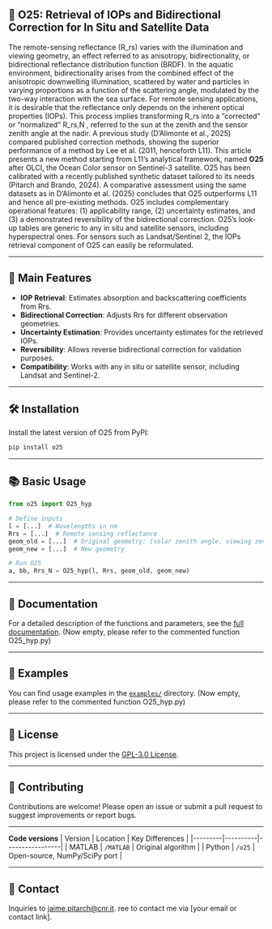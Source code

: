 ## 📆 O25: Retrieval of IOPs and Bidirectional Correction for In Situ and Satellite Data

The remote-sensing reflectance (R_rs) varies with the illumination and viewing geometry, an effect referred to as anisotropy, bidirectionality, or bidirectional reflectance distribution function (BRDF). In the aquatic environment, bidirectionality arises from the combined effect of the anisotropic downwelling illumination, scattered by water and particles in varying proportions as a function of the scattering angle, modulated by the two-way interaction with the sea surface. For remote sensing applications, it is desirable that the reflectance only depends on the inherent optical properties (IOPs). This process implies transforming R_rs into a “corrected” or “normalized” R_rs,N , referred to the sun at the zenith and the sensor zenith angle at the nadir. A previous study (D’Alimonte et al., 2025) compared published correction methods, showing the superior performance of a method by Lee et al. (2011, henceforth L11). This article presents a new method starting from L11’s analytical framework, named **O25** after OLCI, the Ocean Color sensor on Sentinel-3 satellite. O25 has been calibrated with a recently published synthetic dataset tailored to its needs (Pitarch and Brando, 2024). A comparative assessment using the same datasets as in D’Alimonte et al. (2025) concludes that O25 outperforms L11 and hence all pre-existing methods. O25 includes complementary operational features: (1) applicability range, (2) uncertainty estimates, and (3) a demonstrated reversibility of the bidirectional correction. O25’s look-up tables are generic to any in situ and satellite sensors, including hyperspectral ones. For sensors such as Landsat/Sentinel 2, the IOPs retrieval component of O25 can easily be reformulated.

---

## 🚀 Main Features

- **IOP Retrieval**: Estimates absorption and backscattering coefficients from Rrs.
- **Bidirectional Correction**: Adjusts Rrs for different observation geometries.
- **Uncertainty Estimation**: Provides uncertainty estimates for the retrieved IOPs.
- **Reversibility**: Allows reverse bidirectional correction for validation purposes.
- **Compatibility**: Works with any in situ or satellite sensor, including Landsat and Sentinel-2.

---

## 🛠️ Installation

Install the latest version of O25 from PyPI:

```bash
pip install o25
```

---

## 📚 Basic Usage

```python
from o25 import O25_hyp

# Define inputs
l = [...]  # Wavelengths in nm
Rrs = [...]  # Remote sensing reflectance
geom_old = [...]  # Original geometry: [solar zenith angle, viewing zenith angle, relative azimuth angle]
geom_new = [...]  # New geometry

# Run O25
a, bb, Rrs_N = O25_hyp(l, Rrs, geom_old, geom_new)
```

---

## 📄 Documentation

For a detailed description of the functions and parameters, see the [full documentation](https://github.com/jaipipor/O25/wiki).
(Now empty, please refer to the commented function O25_hyp.py)

---

## 🧪 Examples

You can find usage examples in the [`examples/`](https://github.com/jaipipor/O25/tree/main/examples) directory.
(Now empty, please refer to the commented function O25_hyp.py)

---

## 📝 License

This project is licensed under the [GPL-3.0 License](https://www.gnu.org/licenses/gpl-3.0.html).

---

## 🤝 Contributing

Contributions are welcome! Please open an issue or submit a pull request to suggest improvements or report bugs.

---

**Code versions**
| Version | Location | Key Differences |
|---------|----------|-----------------|
| MATLAB  | `/MATLAB` | Original algorithm |
| Python  | `/o25` | Open-source, NumPy/SciPy port |

---

## 📢 Contact

Inquiries to jaime.pitarch@cnr.it.
ree to contact me via [your email or contact link].


